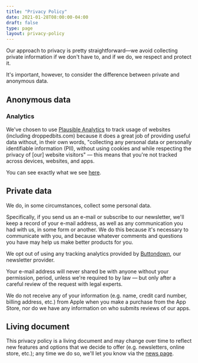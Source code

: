 ```yaml
---
title: "Privacy Policy"
date: 2021-01-28T08:00:00-04:00
draft: false
type: page
layout: privacy-policy
---
```


Our approach to privacy is pretty straightforward—we avoid collecting private information if we don't have to, and if we do, we respect and protect it.

It's important, however, to consider the difference between private and anonymous data.

## Anonymous data

### Analytics

We've chosen to use [Plausible Analytics](https://plausible.io) to track usage of websites (including droppedbits.com) because it does a great job of providing useful data without, in their own words, "collecting any personal data or personally identifiable information (PII), without using cookies and while respecting the privacy of [our] website visitors" — this means that you're not tracked across devices, websites, and apps.

You can see exactly what we see [here](https://plausible.io/droppedbits.com).

## Private data

We do, in some circumstances, collect some personal data.

Specifically, if you send us an e-mail or subscribe to our newsletter, we'll keep a record of your e-mail address, as well as any communication you had with us, in some form or another. We do this because it's necessary to communicate with you, and because whatever comments and questions you have may help us make better products for you.

We opt out of using any tracking analytics provided by [Buttondown](https://buttondown.email), our newsletter provider.

Your e-mail address will never shared be with anyone without your permission, period, unless we're required to by law — but only after a careful review of the request with legal experts.

We do not receive any of your information (e.g. name, credit card number, billing address, etc.) from Apple when you make a purchase from the App Store, nor do we have any information on who submits reviews of our apps.

## Living document

This privacy policy is a living document and may change over time to reflect new features and options that we decide to offer (e.g. newsletters, online store, etc.); any time we do so, we'll let you know via the [news page](http://www.droppedbits.com/news/).